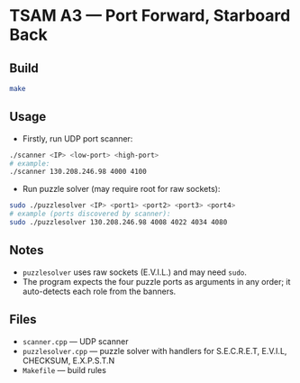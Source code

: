 # TSAM A3 — Port Forward, Starboard Back

## Build

```bash
make
```

## Usage

* Firstly, run UDP port scanner:

```bash
./scanner <IP> <low-port> <high-port>
# example:
./scanner 130.208.246.98 4000 4100
```

* Run puzzle solver (may require root for raw sockets):

```bash
sudo ./puzzlesolver <IP> <port1> <port2> <port3> <port4>
# example (ports discovered by scanner):
sudo ./puzzlesolver 130.208.246.98 4008 4022 4034 4080
```

## Notes

* `puzzlesolver` uses raw sockets (E.V.I.L.) and may need `sudo`.
* The program expects the four puzzle ports as arguments in any order; it auto-detects each role from the banners.

## Files

* `scanner.cpp` — UDP scanner
* `puzzlesolver.cpp` — puzzle solver with handlers for S.E.C.R.E.T, E.V.I.L, CHECKSUM, E.X.P.S.T.N
* `Makefile` — build rules
